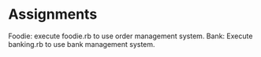 # Assignments

Foodie: execute foodie.rb to use order management system.
Bank: Execute banking.rb to use bank management system.
